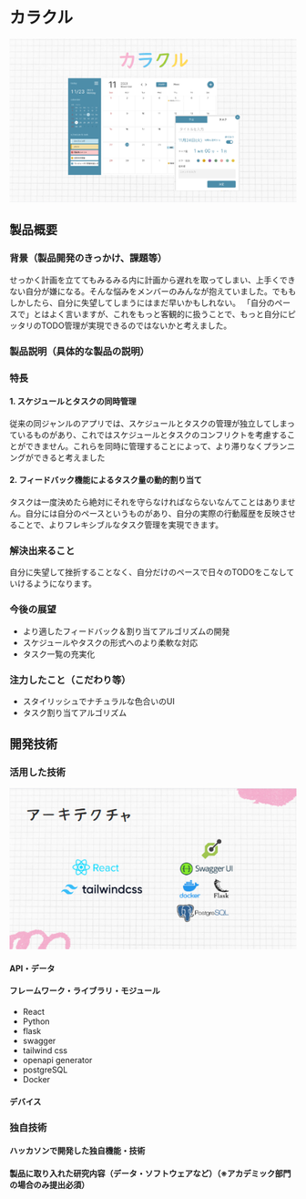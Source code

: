 # カラクル

![Alt text](/img/img.png)

## 製品概要
### 背景（製品開発のきっかけ、課題等）

せっかく計画を立ててもみるみる内に計画から遅れを取ってしまい、上手くできない自分が嫌になる。そんな悩みをメンバーのみんなが抱えていました。でももしかしたら、自分に失望してしまうにはまだ早いかもしれない。
「自分のペースで」とはよく言いますが、これをもっと客観的に扱うことで、もっと自分にピッタリのTODO管理が実現できるのではないかと考えました。

### 製品説明（具体的な製品の説明）

### 特長

#### 1. スケジュールとタスクの同時管理

従来の同ジャンルのアプリでは、スケジュールとタスクの管理が独立してしまっているものがあり、これではスケジュールとタスクのコンフリクトを考慮することができません。これらを同時に管理することによって、より滞りなくプランニングができると考えました

#### 2. フィードバック機能によるタスク量の動的割り当て

タスクは一度決めたら絶対にそれを守らなければならないなんてことはありません。自分には自分のペースというものがあり、自分の実際の行動履歴を反映させることで、よりフレキシブルなタスク管理を実現できます。

### 解決出来ること

自分に失望して挫折することなく、自分だけのペースで日々のTODOをこなしていけるようになります。

### 今後の展望

* より適したフィードバック＆割り当てアルゴリズムの開発
* スケジュールやタスクの形式へのより柔軟な対応
* タスク一覧の充実化

### 注力したこと（こだわり等）
* スタイリッシュでナチュラルな色合いのUI
* タスク割り当てアルゴリズム

## 開発技術
### 活用した技術

![Alt text](/img/img_architecture.png)

#### API・データ
#### フレームワーク・ライブラリ・モジュール
* React
* Python
* flask
* swagger
* tailwind css
* openapi generator
* postgreSQL
* Docker

#### デバイス

### 独自技術
#### ハッカソンで開発した独自機能・技術
#### 製品に取り入れた研究内容（データ・ソフトウェアなど）（※アカデミック部門の場合のみ提出必須）
